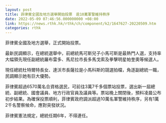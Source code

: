 ```yaml
---
layout: post
title: 菲律賓全國及地方選舉開始投票　逾10萬軍警維持秩序
date: 2022-05-09 07:46:56.000000000 +08:00
link: https://news.rthk.hk/rthk/ch/component/k2/1647627-20220509.htm
categories: rthk
---
```


菲律賓全國及地方選舉，正式開始投票。

最新民調顯示，在總統選舉中，前總統馬可斯兒子小馬可斯是最熱門人選，支持率大幅領先現任副總統羅布雷多、馬尼拉市長多馬戈索及拳擊明星帕奎奧等候選人。

現任總統杜特爾特長女、達沃市長薩拉是小馬科斯的競選拍檔，角逐副總統一職，民調顯示她有巨大優勢。

菲律賓超過6570萬名合資格選民，可前往3萬7千多個票站投票，選出新一屆總統、副總統、國會議員、地方行政官員及議員等。票站晚上關閉後，預料凌晨公布初步結果。為確保投票順利，菲律賓政府調派超過10萬名軍警維持秩序，另有1萬2千名警察候命，應對突發狀況。

菲律賓憲法規定，總統任期6年，不得連任。
